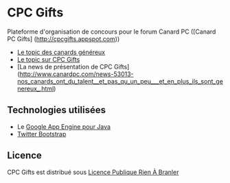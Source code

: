CPC Gifts
========

Plateforme d'organisation de concours pour le forum Canard PC ([Canard PC Gifts] (http://cpcgifts.appspot.com))

* [Le topic des canards généreux](http://forum.canardpc.com/threads/63940-Le-topic-des-canards-g%C3%A9n%C3%A9reux)
* [Le topic sur CPC Gifts](http://forum.canardpc.com/threads/79082-CPC-Gifts-Le-topic-des-d%C3%A9veloppeurs-g%C3%A9n%C3%A9reux-%28ou-pas%29)
* [La news de présentation de CPC Gifts] (http://www.canardpc.com/news-53013-nos_canards_ont_du_talent__et_pas_qu_un_peu___et_en_plus_ils_sont_genereux_.html)

Technologies utilisées
-----

* Le [Google App Engine pour Java](https://developers.google.com/appengine/docs/java/overview?hl=fr)
* [Twitter Bootstrap](http://twitter.github.io/bootstrap/)


## Licence

CPC Gifts est distribué sous [Licence Publique Rien À Branler](http://www.wtfpl.net/)
